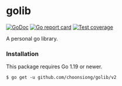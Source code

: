 # golib
[![GoDoc](https://godoc.org/github.com/choonsiong/golib/v2?status.png)](https://pkg.go.dev/github.com/choonsiong/golib/v2?tab=doc)
[![Go report card](https://goreportcard.com/badge/github.com/choonsiong/golib/v2)](https://goreportcard.com/report/github.com/choonsiong/golib/v2)
[![Test coverage](http://gocover.io/_badge/github.com/choonsiong/golib/v2)](https://gocover.io/github.com/choonsiong/golib/v2)

A personal go library.

### Installation

This package requires Go 1.19 or newer.
```
$ go get -u github.com/choonsiong/golib/v2
```